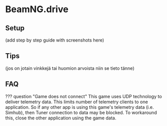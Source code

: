 # BeamNG.drive

## Setup

(add step by step guide with screenshots here)

## Tips

(jos on jotain vinkkejä tai huomion arvoista niin se tieto tänne)

## FAQ

??? question "Game does not connect"
    This game uses UDP technology to deliver telemetry data. This limits number of telemetry clients to one application. So if any other app is using this game's telemetry data (i.e. Simhub), then Tuner connection to data may be blocked. To workaround this, close the other application using the game data.
